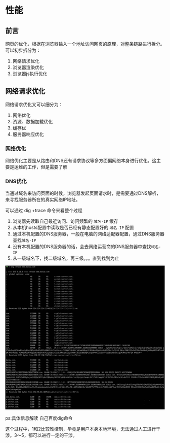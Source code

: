 # 性能

## 前言

网页的优化，根据在浏览器输入一个地址访问网页的原理，对整条链路进行拆分。可以初步拆分为：
1. 网络请求优化
2. 浏览器渲染优化
3. 浏览器js执行优化

## 网络请求优化

网络请求优化又可以细分为：
1. 网络优化
2. 资源、数据加载优化
3. 缓存优
4. 服务器响应优化

### 网络优化

网络优化主要是从路由和DNS还有请求协议等多方面偏网络本身进行优化。这主要是运维的工作，但是需要了解

### DNS优化

当通过域名来访问页面的时候，浏览器发起页面请求时，是需要通过DNS解析，来寻找服务器所在的真实网络IP地址。

可以通过 dig +trace 命令来看整个过程 

1. 浏览器先读取自己最近访问、访问频繁的 `域名-IP` 缓存
2. 从本机hosts配置中读取是否已经有静态配置好的 `域名-IP` 配置
3. 通过本机配置的DNS服务器，一般在电脑的网络适配器配置，通过DNS服务器查找`域名-IP`
4. 没有本机配置的DNS服务器的话，会去网络运营商的DNS服务器中查找`域名-IP`
5. 从一级域名下，找二级域名，再三级。。。直到找到为止

![](./images/dns.jpg)

ps:具体信息解读 自己百度dig命令

这个过程中，1和2比较难控制，毕竟是用户本身本地环境，无法通过人工进行干涉。3～5，都可以进行一定的干涉。
